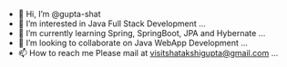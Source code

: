 - 👋 Hi, I’m @gupta-shat
- 👀 I’m interested in Java Full Stack Development ...
- 🌱 I’m currently learning Spring, SpringBoot, JPA and Hybernate ...
- 💞️ I’m looking to collaborate on Java WebApp Development ...
- 📫 How to reach me Please mail at visitshatakshigupta@gmail.com ...

<!---
gupta-shat/gupta-shat is a ✨ special ✨ repository because its `README.md` (this file) appears on your GitHub profile.
You can click the Preview link to take a look at your changes.
--->
